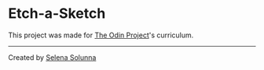 # Etch-a-Sketch
This project was made for [The Odin Project](https://www.theodinproject.com/lessons/foundations-etch-a-sketch)'s curriculum.
___
Created by [Selena Solunna](http://www.github.com/ssolunna)